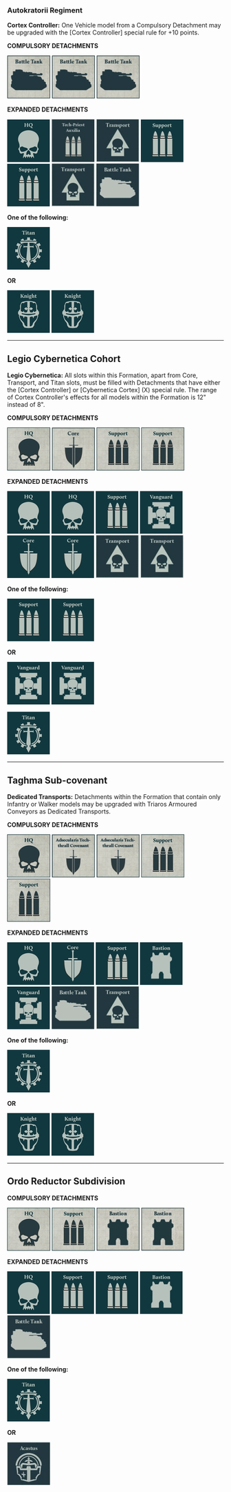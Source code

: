### Autokratorii Regiment

**Cortex Controller:** One Vehicle model from a Compulsory Detachment may be upgraded with the [Cortex Controller] special rule for +10 points.

**COMPULSORY DETACHMENTS**

[![](../../media/factions/mechanicum_taghmata/compulsory_battle_tank.jpg)](../../factions/mechanicum_taghmata/detachments.md#battle-tank-detachments) [![](../../media/factions/mechanicum_taghmata/compulsory_battle_tank.jpg)](../../factions/mechanicum_taghmata/detachments.md#battle-tank-detachments) [![](../../media/factions/mechanicum_taghmata/compulsory_battle_tank.jpg)](../../factions/mechanicum_taghmata/detachments.md#battle-tank-detachments)

**EXPANDED DETACHMENTS**

[![](../../media/factions/mechanicum_taghmata/optional_hq.jpg)](../../factions/mechanicum_taghmata/detachments.md#hq-detachments) [![](../../media/factions/mechanicum_taghmata/optional_tech_priest_auxilia.jpg)](../../factions/mechanicum_taghmata/detachments.md#tech-priest-auxilia-15-points) [![](../../media/factions/mechanicum_taghmata/optional_transport.jpg)](detachments.md#transport-detachments) [![](../../media/factions/mechanicum_taghmata/optional_support.jpg)](../../factions/mechanicum_taghmata/detachments.md#support-detachments) [![](../../media/factions/mechanicum_taghmata/optional_support.jpg)](../../factions/mechanicum_taghmata/detachments.md#support-detachments) [![](../../media/factions/mechanicum_taghmata/optional_transport.jpg)](detachments.md#transport-detachments) [![](../../media/factions/mechanicum_taghmata/optional_battle_tank.jpg)](../../factions/mechanicum_taghmata/detachments.md#battle-tank-detachments)

**One of the following:**

[![](../../media/strategic_assets/optional_titan.jpg)](../../strategic_assets/detachments.md#titan-detachments)

**OR** 

[![](../../media/strategic_assets/optional_knight.jpg)](../../strategic_assets/detachments.md#knight-detachments) [![](../../media/strategic_assets/optional_knight.jpg)](../../strategic_assets/detachments.md#knight-detachments)

---

## Legio Cybernetica Cohort

**Legio Cybernetica:** All slots within this Formation, apart from Core, Transport, and Titan slots, must be filled with Detachments that have either the [Cortex Controller] or [Cybernetica Cortex] (X) special rule. The range of Cortex Controller's effects for all models within the Formation is 12" instead of 8".

**COMPULSORY DETACHMENTS**

[![](../../media/factions/mechanicum_taghmata/compulsory_hq.jpg)](../../factions/mechanicum_taghmata/detachments.md#hq-detachments) [![](../../media/factions/mechanicum_taghmata/compulsory_core.jpg)](../../factions/mechanicum_taghmata/detachments.md#core-detachments)
[![](../../media/factions/mechanicum_taghmata/compulsory_support.jpg)](../../factions/mechanicum_taghmata/detachments.md#support-detachments) [![](../../media/factions/mechanicum_taghmata/compulsory_support.jpg)](../../factions/mechanicum_taghmata/detachments.md#support-detachments)

**EXPANDED DETACHMENTS**

[![](../../media/factions/mechanicum_taghmata/optional_hq.jpg)](../../factions/mechanicum_taghmata/detachments.md#hq-detachments) [![](../../media/factions/mechanicum_taghmata/optional_hq.jpg)](../../factions/mechanicum_taghmata/detachments.md#hq-detachments) [![](../../media/factions/mechanicum_taghmata/optional_support.jpg)](../../factions/mechanicum_taghmata/detachments.md#support-detachments) [![](../../media/factions/mechanicum_taghmata/optional_vanguard.jpg)](../../factions/mechanicum_taghmata/detachments.md#vanguard-detachments) [![](../../media/factions/mechanicum_taghmata/optional_core.jpg)](../../factions/mechanicum_taghmata/detachments.md#core-detachments) [![](../../media/factions/mechanicum_taghmata/optional_core.jpg)](../../factions/mechanicum_taghmata/detachments.md#core-detachments) [![](../../media/factions/mechanicum_taghmata/optional_transport.jpg)](detachments.md#transport-detachments) [![](../../media/factions/mechanicum_taghmata/optional_transport.jpg)](detachments.md#transport-detachments)

**One of the following:**

[![](../../media/factions/mechanicum_taghmata/optional_support.jpg)](../../factions/mechanicum_taghmata/detachments.md#support-detachments) [![](../../media/factions/mechanicum_taghmata/optional_support.jpg)](../../factions/mechanicum_taghmata/detachments.md#support-detachments) 

**OR** 

[![](../../media/factions/mechanicum_taghmata/optional_vanguard.jpg)](../../factions/mechanicum_taghmata/detachments.md#vanguard-detachments) [![](../../media/factions/mechanicum_taghmata/optional_vanguard.jpg)](../../factions/mechanicum_taghmata/detachments.md#vanguard-detachments)

[![](../../media/strategic_assets/optional_titan.jpg)](../../strategic_assets/detachments.md#titan-detachments)

---

## Taghma Sub-covenant

**Dedicated Transports:** Detachments within the Formation that contain only Infantry or Walker models may be upgraded with Triaros Armoured Conveyors as Dedicated Transports.

**COMPULSORY DETACHMENTS**

[![](../../media/factions/mechanicum_taghmata/compulsory_hq.jpg)](../../factions/mechanicum_taghmata/detachments.md#hq-detachments) [![](../../media/factions/mechanicum_taghmata/compulsory_adsecularis_tech_thrall_covenant.jpg)](../../factions/mechanicum_taghmata/detachments.md#adsecularis-tech-thrall-covenant-30-points) [![](../../media/factions/mechanicum_taghmata/compulsory_adsecularis_tech_thrall_covenant.jpg)](../../factions/mechanicum_taghmata/detachments.md#adsecularis-tech-thrall-covenant-30-points) [![](../../media/factions/mechanicum_taghmata/compulsory_support.jpg)](../../factions/mechanicum_taghmata/detachments.md#support-detachments) [![](../../media/factions/mechanicum_taghmata/compulsory_support.jpg)](../../factions/mechanicum_taghmata/detachments.md#support-detachments)

**EXPANDED DETACHMENTS**

[![](../../media/factions/mechanicum_taghmata/optional_hq.jpg)](../../factions/mechanicum_taghmata/detachments.md#hq-detachments) [![](../../media/factions/mechanicum_taghmata/optional_core.jpg)](../../factions/mechanicum_taghmata/detachments.md#core-detachments) [![](../../media/factions/mechanicum_taghmata/optional_support.jpg)](../../factions/mechanicum_taghmata/detachments.md#support-detachments) [![](../../media/factions/mechanicum_taghmata/optional_bastion.jpg)](../../factions/mechanicum_taghmata/detachments.md#bastion-detachments) [![](../../media/factions/mechanicum_taghmata/optional_vanguard.jpg)](../../factions/mechanicum_taghmata/detachments.md#vanguard-detachments) [![](../../media/factions/mechanicum_taghmata/optional_battle_tank.jpg)](../../factions/mechanicum_taghmata/detachments.md#battle-tank-detachments) 
[![](../../media/factions/mechanicum_taghmata/optional_transport.jpg)](detachments.md#transport-detachments)

**One of the following:**

[![](../../media/strategic_assets/optional_titan.jpg)](../../strategic_assets/detachments.md#titan-detachments)

**OR**

[![](../../media/strategic_assets/optional_knight.jpg)](../../strategic_assets/detachments.md#knight-detachments) [![](../../media/strategic_assets/optional_knight.jpg)](../../strategic_assets/detachments.md#knight-detachments)

---

## Ordo Reductor Subdivision

**COMPULSORY DETACHMENTS**

[![](../../media/factions/mechanicum_taghmata/compulsory_hq.jpg)](../../factions/mechanicum_taghmata/detachments.md#hq-detachments) [![](../../media/factions/mechanicum_taghmata/compulsory_support.jpg)](../../factions/mechanicum_taghmata/detachments.md#support-detachments) [![](../../media/factions/mechanicum_taghmata/compulsory_bastion.jpg)](../../factions/mechanicum_taghmata/detachments.md#bastion-detachments) [![](../../media/factions/mechanicum_taghmata/compulsory_bastion.jpg)](../../factions/mechanicum_taghmata/detachments.md#bastion-detachments)

**EXPANDED DETACHMENTS**

[![](../../media/factions/mechanicum_taghmata/optional_hq.jpg)](../../factions/mechanicum_taghmata/detachments.md#hq-detachments) [![](../../media/factions/mechanicum_taghmata/optional_support.jpg)](../../factions/mechanicum_taghmata/detachments.md#support-detachments) [![](../../media/factions/mechanicum_taghmata/optional_support.jpg)](../../factions/mechanicum_taghmata/detachments.md#support-detachments) [![](../../media/factions/mechanicum_taghmata/optional_bastion.jpg)](../../factions/mechanicum_taghmata/detachments.md#bastion-detachments) [![](../../media/factions/mechanicum_taghmata/optional_battle_tank.jpg)](../../factions/mechanicum_taghmata/detachments.md#battle-tank-detachments)

**One of the following:**

[![](../../media/strategic_assets/optional_titan.jpg)](../../strategic_assets/detachments.md#titan-detachments)

**OR** 

[![](../../media/factions/the_questoris_familia/optional_acastus.jpg)](../../strategic_assets/detachments.md#acastus-knight-banner-250-points)


